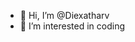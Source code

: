 - 👋 Hi, I’m @Diexatharv
- 👀 I’m interested in coding


<!---
Diexatharv/Diexatharv is a ✨ special ✨ repository because its `README.md` (this file) appears on your GitHub profile.
You can click the Preview link to take a look at your changes.
--->
